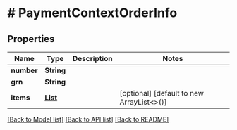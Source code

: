 # # PaymentContextOrderInfo


## Properties 


Name | Type | Description | Notes
------------ | ------------- | ------------- | -------------
**number**| **String** |   |
**grn**| **String** |   |
**items**| [**List<PaymentprocessorItem>**](PaymentprocessorItem.md) |   | [optional] [default to new ArrayList<>()]


[[Back to Model list]](../../README.md#models) [[Back to API list]](../../README.md#endpoints) [[Back to README]](../../README.md)

